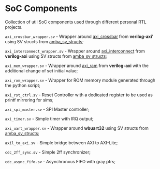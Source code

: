 # SoC Components 

Collection of util SoC components used through different personal RTL projects.

`axi_crossbar_wrapper.sv` - Wrapper around [axi_crossbar](verilog-axi/rtl/axi_crossbar.v) from **verilog-axi**' using SV structs from [amba_sv_structs](amba_sv_structs);

`axi_interconnect_wrapper.sv` - Wrapper around [axi_interconnect](verilog-axi/rtl/axi_interconnect.v) from **verilog-axi** using SV structs from [amba_sv_structs](amba_sv_structs);

`axi_mem_wrapper.sv` - Wrapper around [axi_ram](verilog-axi/rtl/axi_ram_wo_reset.sv) from **verilog-axi** with the additional change of set initial value;

`axi_rom_wrapper.sv` - Wrapper for ROM memory module generated through the python script;

`axi_rst_ctrl.sv` - Reset Controller with a dedicated register to be used as printf mirroring for sims;

`axi_spi_master.sv` - SPI Master controller;

`axi_timer.sv` - Simple timer with IRQ output;

`axi_uart_wrapper.sv` - Wrapper around **wbuart32** using SV structs from [amba_sv_structs](amba_sv_structs);

`axil_to_axi.sv` - Simple bridge between AXI to AXI-Lite;

`cdc_2ff_sync.sv` - Simple 2ff synchronizer;

`cdc_async_fifo.sv` - Asynchronous FIFO with gray ptrs;
